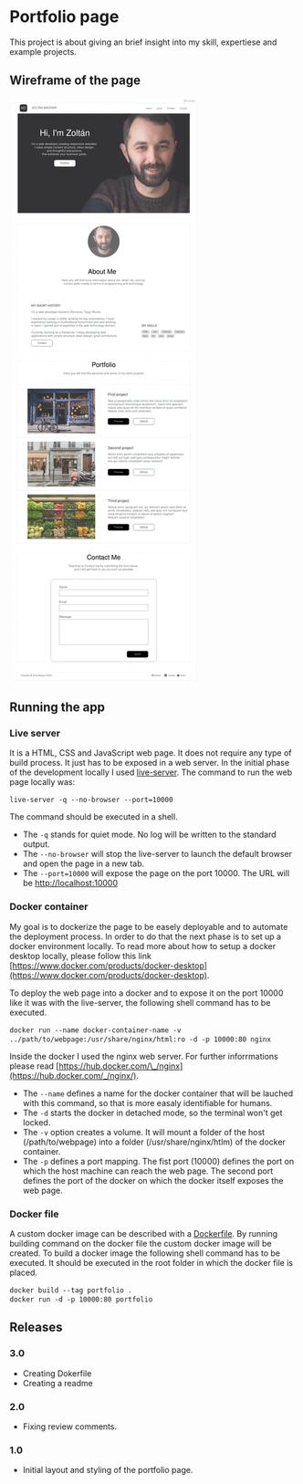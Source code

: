 # Portfolio page

This project is about giving an brief insight into my skill, expertiese and example projects.

## Wireframe of the page

![doc/wireframes/index.html.png](doc/wireframes/index.html.png)

## Running the app

### Live server

It is a HTML, CSS and JavaScript web page. It does not require any type of build process. It just has to be exposed in a web server. In the initial phase of the development locally I used [live-server](https://www.npmjs.com/package/live-server). The command to run the web page locally was:

```shell
live-server -q --no-browser --port=10000
```

The command should be executed in a shell.

-   The `-q` stands for quiet mode. No log will be written to the standard output.
-   The `--no-browser` will stop the live-server to launch the default browser and open the page in a new tab.
-   The `--port=10000` will expose the page on the port 10000. The URL will be [http://localhost:10000](http://localhost:10000)

### Docker container

My goal is to dockerize the page to be easely deployable and to automate the deployment process. In order to do that the next phase is to set up a docker environment locally. To read more about how to setup a docker desktop locally, please follow this link [https://www.docker.com/products/docker-desktop](https://www.docker.com/products/docker-desktop).

To deploy the web page into a docker and to expose it on the port 10000 like it was with the live-server, the following shell command has to be executed.

```shell
docker run --name docker-container-name -v ../path/to/webpage:/usr/share/nginx/html:ro -d -p 10000:80 nginx
```

Inside the docker I used the nginx web server. For further inforrmations please read [https://hub.docker.com/\_/nginx](https://hub.docker.com/_/nginx/).

-   The `--name` defines a name for the docker container that will be lauched with this command, so that is more easaly identifiable for humans.
-   The `-d` starts the docker in detached mode, so the terminal won't get locked.
-   The `-v` option creates a volume. It will mount a folder of the host (/path/to/webpage) into a folder (/usr/share/nginx/htlm) of the docker container.
-   The `-p` defines a port mapping. The fist port (10000) defines the port on which the host machine can reach the web page. The second port defines the port of the docker on which the docker itself exposes the web page.

### Docker file

A custom docker image can be described with a [Dockerfile](./Dockerfile). By running building command on the docker file the custom docker image will be created. To build a docker image the following shell command has to be executed. It should be executed in the root folder in which the docker file is placed.

```shell
docker build --tag portfolio .
docker run -d -p 10000:80 portfolio
```

## Releases

### 3.0

-   Creating Dokerfile
-   Creating a readme

### 2.0

-   Fixing review comments.

### 1.0

-   Initial layout and styling of the portfolio page.
